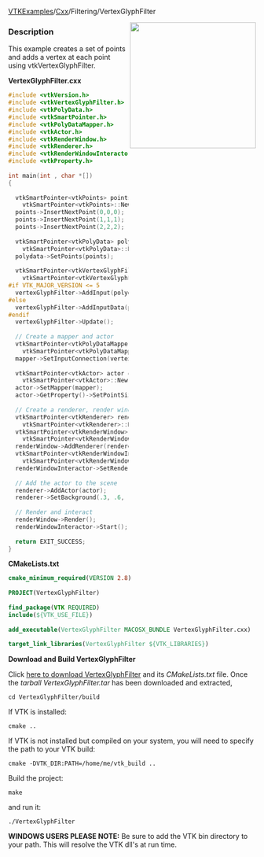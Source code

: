 [VTKExamples](/home/)/[Cxx](/Cxx)/Filtering/VertexGlyphFilter

<img align="right" src="https://github.com/lorensen/VTKExamples/blob/gh-pages/Testing/Baseline/Filtering/TestVertexGlyphFilter.png?raw=true" width="256" />

### Description
This example creates a set of points and adds a vertex at each point using vtkVertexGlyphFilter.

**VertexGlyphFilter.cxx**
```c++
#include <vtkVersion.h>
#include <vtkVertexGlyphFilter.h>
#include <vtkPolyData.h>
#include <vtkSmartPointer.h>
#include <vtkPolyDataMapper.h>
#include <vtkActor.h>
#include <vtkRenderWindow.h>
#include <vtkRenderer.h>
#include <vtkRenderWindowInteractor.h>
#include <vtkProperty.h>
 
int main(int , char *[])
{
 
  vtkSmartPointer<vtkPoints> points =
    vtkSmartPointer<vtkPoints>::New();
  points->InsertNextPoint(0,0,0);
  points->InsertNextPoint(1,1,1);
  points->InsertNextPoint(2,2,2);
 
  vtkSmartPointer<vtkPolyData> polydata =
    vtkSmartPointer<vtkPolyData>::New();
  polydata->SetPoints(points);
 
  vtkSmartPointer<vtkVertexGlyphFilter> vertexGlyphFilter =
    vtkSmartPointer<vtkVertexGlyphFilter>::New();
#if VTK_MAJOR_VERSION <= 5
  vertexGlyphFilter->AddInput(polydata);
#else
  vertexGlyphFilter->AddInputData(polydata);
#endif
  vertexGlyphFilter->Update();
 
  // Create a mapper and actor
  vtkSmartPointer<vtkPolyDataMapper> mapper = 
    vtkSmartPointer<vtkPolyDataMapper>::New();
  mapper->SetInputConnection(vertexGlyphFilter->GetOutputPort());
 
  vtkSmartPointer<vtkActor> actor = 
    vtkSmartPointer<vtkActor>::New();
  actor->SetMapper(mapper);
  actor->GetProperty()->SetPointSize(3);
  
  // Create a renderer, render window, and interactor
  vtkSmartPointer<vtkRenderer> renderer = 
    vtkSmartPointer<vtkRenderer>::New();
  vtkSmartPointer<vtkRenderWindow> renderWindow = 
    vtkSmartPointer<vtkRenderWindow>::New();
  renderWindow->AddRenderer(renderer);
  vtkSmartPointer<vtkRenderWindowInteractor> renderWindowInteractor = 
    vtkSmartPointer<vtkRenderWindowInteractor>::New();
  renderWindowInteractor->SetRenderWindow(renderWindow);
 
  // Add the actor to the scene
  renderer->AddActor(actor);
  renderer->SetBackground(.3, .6, .3); // Background color green
 
  // Render and interact
  renderWindow->Render();
  renderWindowInteractor->Start();
 
  return EXIT_SUCCESS;
}
```
**CMakeLists.txt**
```cmake
cmake_minimum_required(VERSION 2.8)
 
PROJECT(VertexGlyphFilter)
 
find_package(VTK REQUIRED)
include(${VTK_USE_FILE})
 
add_executable(VertexGlyphFilter MACOSX_BUNDLE VertexGlyphFilter.cxx)
 
target_link_libraries(VertexGlyphFilter ${VTK_LIBRARIES})
```

**Download and Build VertexGlyphFilter**

Click [here to download VertexGlyphFilter](https://github.com/lorensen/VTKWikiExamplesTarballs/raw/master/VertexGlyphFilter.tar) and its *CMakeLists.txt* file.
Once the *tarball VertexGlyphFilter.tar* has been downloaded and extracted,
```
cd VertexGlyphFilter/build 
```
If VTK is installed:
```
cmake ..
```
If VTK is not installed but compiled on your system, you will need to specify the path to your VTK build:
```
cmake -DVTK_DIR:PATH=/home/me/vtk_build ..
```
Build the project:
```
make
```
and run it:
```
./VertexGlyphFilter
```
**WINDOWS USERS PLEASE NOTE:** Be sure to add the VTK bin directory to your path. This will resolve the VTK dll's at run time.

